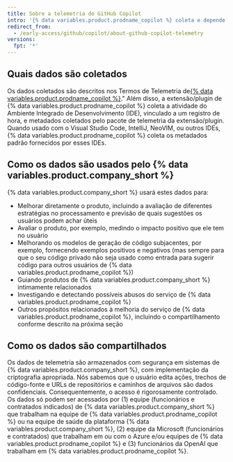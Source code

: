 ```yaml
---
title: Sobre a telemetria do GitHub Copilot
intro: '{% data variables.product.prodname_copilot %} coleta e depende de dados adicionais de telemetria além do que outros produtos e serviços de {% data variables.product.company_short %} coletam.'
redirect_from:
  - /early-access/github/copilot/about-github-copilot-telemetry
versions:
  fpt: '*'
---
```


## Quais dados são coletados

Os dados coletados são descritos nos Termos de Telemetria de[{% data variables.product.prodname_copilot %}](/github/copilot/github-copilot-telemetry-terms)." Além disso, a extensão/plugin de {% data variables.product.prodname_copilot %} coleta a atividade do Ambiente Integrado de Desenvolvimento (IDE), vinculado a um registro de hora, e metadados coletados pelo pacote de telemetria da extensão/plugin. Quando usado com o Visual Studio Code, IntelliJ, NeoVIM, ou outros IDEs, {% data variables.product.prodname_copilot %} coleta os metadados padrão fornecidos por esses IDEs.

## Como os dados são usados pelo {% data variables.product.company_short %}

{% data variables.product.company_short %} usará estes dados para:

- Melhorar diretamente o produto, incluindo a avaliação de diferentes estratégias no processamento e previsão de quais sugestões os usuários podem achar úteis
- Avaliar o produto, por exemplo, medindo o impacto positivo que ele tem no usuário
- Melhorando os modelos de geração de código subjacentes, por exemplo, fornecendo exemplos positivos e negativos (mas sempre para que o seu código privado não seja usado como entrada para sugerir código para outros usuários de {% data variables.product.prodname_copilot %})
- Guiando produtos de {% data variables.product.company_short %} intimamente relacionados
- Investigando e detectando possíveis abusos do serviço de {% data variables.product.prodname_copilot %}
- Outros propósitos relacionados à melhoria do serviço de {% data variables.product.prodname_copilot %}, incluindo o compartilhamento conforme descrito na próxima seção

## Como os dados são compartilhados

Os dados de telemetria são armazenados com segurança em sistemas de {% data variables.product.company_short %}, com implementação da criptografia apropriada. Nós sabemos que o usuário edita ações, trechos de código-fonte e URLs de repositórios e caminhos de arquivos são dados confidenciais. Consequentemente, o acesso é rigorosamente controlado. Os dados só podem ser acessados por (1) equipe (funcionários e contratados indicados) de {% data variables.product.company_short %} que trabalham na equipe de {% data variables.product.prodname_copilot %} ou na equipe de saúde da plataforma {% data variables.product.company_short %}, (2) equipe da Microsoft (funcionários e contratados) que trabalham em ou com o Azure e/ou equipes de {% data variables.product.prodname_copilot %} e (3) funcionários da OpenAI que trabalham em {% data variables.product.prodname_copilot %}.

